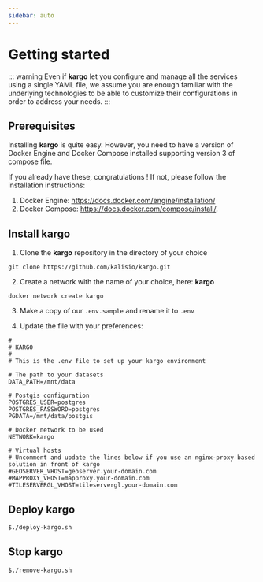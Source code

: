 ```yaml
---
sidebar: auto
---
```


# Getting started

::: warning
Even if **kargo** let you configure and manage all the services using a single YAML file, we assume you are enough familiar with the underlying technologies to be able to customize their configurations in order to address your needs.
:::

## Prerequisites

Installing **kargo** is quite easy. However, you need to have a version of Docker Engine and Docker Compose installed supporting version 3 of compose file. 

If you already have these, congratulations ! If not, please follow the installation instructions:
1. Docker Engine: https://docs.docker.com/engine/installation/
2. Docker Compose: https://docs.docker.com/compose/install/.

## Install kargo

1. Clone the **kargo** repository in the directory of your choice

```
git clone https://github.com/kalisio/kargo.git
```

2. Create a network with the name of your choice, here: **kargo**

```
docker network create kargo
```

3. Make a copy of our `.env.sample` and rename it to `.env`

4. Update the file with your preferences:

```
#
# KARGO
#
# This is the .env file to set up your kargo environment

# The path to your datasets
DATA_PATH=/mnt/data

# Postgis configuration
POSTGRES_USER=postgres
POSTGRES_PASSWORD=postgres
PGDATA=/mnt/data/postgis

# Docker network to be used
NETWORK=kargo

# Virtual hosts 
# Uncomment and update the lines below if you use an nginx-proxy based solution in front of kargo
#GEOSERVER_VHOST=geoserver.your-domain.com
#MAPPROXY_VHOST=mapproxy.your-domain.com
#TILESERVERGL_VHOST=tileservergl.your-domain.com
```

## Deploy kargo

```bash
$./deploy-kargo.sh
```

## Stop kargo

```bash
$./remove-kargo.sh
```

